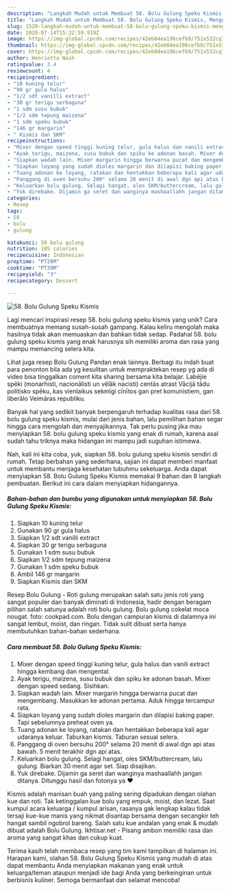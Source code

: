 ```yaml
---
description: "Langkah Mudah untuk Membuat 58. Bolu Gulung Speku Kismis, Menggugah Selera"
title: "Langkah Mudah untuk Membuat 58. Bolu Gulung Speku Kismis, Menggugah Selera"
slug: 1520-langkah-mudah-untuk-membuat-58-bolu-gulung-speku-kismis-menggugah-selera
date: 2020-07-14T15:32:59.919Z
image: https://img-global.cpcdn.com/recipes/42eb04ea196cefb9/751x532cq70/58-bolu-gulung-speku-kismis-foto-resep-utama.jpg
thumbnail: https://img-global.cpcdn.com/recipes/42eb04ea196cefb9/751x532cq70/58-bolu-gulung-speku-kismis-foto-resep-utama.jpg
cover: https://img-global.cpcdn.com/recipes/42eb04ea196cefb9/751x532cq70/58-bolu-gulung-speku-kismis-foto-resep-utama.jpg
author: Henrietta Nash
ratingvalue: 3.4
reviewcount: 4
recipeingredient:
- "10 kuning telur"
- "90 gr gula halus"
- "1/2 sdt vanilli extract"
- "30 gr terigu serbaguna"
- "1 sdm susu bubuk"
- "1/2 sdm tepung maizena"
- "1 sdm speku bubuk"
- "146 gr margarin"
- " Kismis dan SKM"
recipeinstructions:
- "Mixer dengan speed tinggi kuning telur, gula halus dan vanili extract hingga kembang dan mengental."
- "Ayak terigu, maizena, susu bubuk dan spiku ke adonan basah. Mixer dengan speed sedang. Sisihkan."
- "Siapkan wadah lain. Mixer margarin hingga berwarna pucat dan mengembang. Masukkan ke adonan pertama. Aduk hingga tercampur rata."
- "Siapkan loyang yang sudah dioles margarin dan dilapisi baking paper. Tapi sebelumnya preheat oven ya."
- "Tuang adonan ke loyang, ratakan dan hentakkan beberapa kali agar udaranya keluar. Taburkan kismis. Taburan sesuai selera."
- "Panggang di oven bersuhu 200° selama 20 menit di awal dgn api atas bawah. 5 menit terakhir dgn api atas."
- "Keluarkan bolu gulung. Selagi hangat, oles SKM/buttercream, lalu gulung. Biarkan 30 menit agar set. Siap disajikan."
- "Yuk direbake. Dijamin ga seret dan wanginya mashaallahh jangan ditanya. Ditunggu hasil dan fotonya ya ❤"
categories:
- Resep
tags:
- 58
- bolu
- gulung

katakunci: 58 bolu gulung 
nutrition: 105 calories
recipecuisine: Indonesian
preptime: "PT20M"
cooktime: "PT39M"
recipeyield: "3"
recipecategory: Dessert

---
```



![58. Bolu Gulung Speku Kismis](https://img-global.cpcdn.com/recipes/42eb04ea196cefb9/751x532cq70/58-bolu-gulung-speku-kismis-foto-resep-utama.jpg)

Lagi mencari inspirasi resep 58. bolu gulung speku kismis yang unik? Cara membuatnya memang susah-susah gampang. Kalau keliru mengolah maka hasilnya tidak akan memuaskan dan bahkan tidak sedap. Padahal 58. bolu gulung speku kismis yang enak harusnya sih memiliki aroma dan rasa yang mampu memancing selera kita.

Lihat juga resep Bolu Gulung Pandan enak lainnya. Berbagi itu indah buat para penonton bila ada yg kesulitan untuk mempraktekan resep yg ada di video bisa tinggalkan coment kita sharing bersama kita belajar. Labējie spēki (monarhisti, nacionālisti un vēlāk nacisti) centās atrast Vācijā tādu politisko spēku, kas vienlaikus sekmīgi cīnītos gan pret komunistiem, gan liberālo Veimāras republiku.

Banyak hal yang sedikit banyak berpengaruh terhadap kualitas rasa dari 58. bolu gulung speku kismis, mulai dari jenis bahan, lalu pemilihan bahan segar hingga cara mengolah dan menyajikannya. Tak perlu pusing jika mau menyiapkan 58. bolu gulung speku kismis yang enak di rumah, karena asal sudah tahu triknya maka hidangan ini mampu jadi suguhan istimewa.


Nah, kali ini kita coba, yuk, siapkan 58. bolu gulung speku kismis sendiri di rumah. Tetap berbahan yang sederhana, sajian ini dapat memberi manfaat untuk membantu menjaga kesehatan tubuhmu sekeluarga. Anda dapat menyiapkan 58. Bolu Gulung Speku Kismis memakai 9 bahan dan 8 langkah pembuatan. Berikut ini cara dalam menyiapkan hidangannya.

<!--inarticleads1-->

##### Bahan-bahan dan bumbu yang digunakan untuk menyiapkan 58. Bolu Gulung Speku Kismis:

1. Siapkan 10 kuning telur
1. Gunakan 90 gr gula halus
1. Siapkan 1/2 sdt vanilli extract
1. Siapkan 30 gr terigu serbaguna
1. Gunakan 1 sdm susu bubuk
1. Siapkan 1/2 sdm tepung maizena
1. Gunakan 1 sdm speku bubuk
1. Ambil 146 gr margarin
1. Siapkan  Kismis dan SKM


Resep Bolu Gulung - Roti gulung merupakan salah satu jenis roti yang sangat populer dan banyak diminati di Indonesia, hadir dengan beragam pilihan salah satunya adalah roti bolu gulung. Bolu gulung cokelat moca nougat. foto: cookpad.com. Bolu dengan campuran kismis di dalamnya ini sangat lembut, moist, dan ringan. Tidak sulit dibuat serta hanya membutuhkan bahan-bahan sederhana. 

<!--inarticleads2-->

##### Cara membuat 58. Bolu Gulung Speku Kismis:

1. Mixer dengan speed tinggi kuning telur, gula halus dan vanili extract hingga kembang dan mengental.
1. Ayak terigu, maizena, susu bubuk dan spiku ke adonan basah. Mixer dengan speed sedang. Sisihkan.
1. Siapkan wadah lain. Mixer margarin hingga berwarna pucat dan mengembang. Masukkan ke adonan pertama. Aduk hingga tercampur rata.
1. Siapkan loyang yang sudah dioles margarin dan dilapisi baking paper. Tapi sebelumnya preheat oven ya.
1. Tuang adonan ke loyang, ratakan dan hentakkan beberapa kali agar udaranya keluar. Taburkan kismis. Taburan sesuai selera.
1. Panggang di oven bersuhu 200° selama 20 menit di awal dgn api atas bawah. 5 menit terakhir dgn api atas.
1. Keluarkan bolu gulung. Selagi hangat, oles SKM/buttercream, lalu gulung. Biarkan 30 menit agar set. Siap disajikan.
1. Yuk direbake. Dijamin ga seret dan wanginya mashaallahh jangan ditanya. Ditunggu hasil dan fotonya ya ❤


Kismis adalah manisan buah yang paling sering dipadukan dengan olahan kue dan roti. Tak ketinggalan kue bolu yang empuk, moist, dan lezat. Saat kumpul acara keluarga / kumpul arisan, rasanya gak lengkap kalau tidak tersaji kue-kue manis yang nikmat disantap bersama dengan secangkir teh hangat sambil ngobrol bareng. Salah satu kue andalan yang enak &amp; mudah dibuat adalah Bolu Gulung. Ikhtisar.net - Pisang ambon memiliki rasa dan aroma yang sangat khas dan cukup kuat. 

Terima kasih telah membaca resep yang tim kami tampilkan di halaman ini. Harapan kami, olahan 58. Bolu Gulung Speku Kismis yang mudah di atas dapat membantu Anda menyiapkan makanan yang enak untuk keluarga/teman ataupun menjadi ide bagi Anda yang berkeinginan untuk berbisnis kuliner. Semoga bermanfaat dan selamat mencoba!
